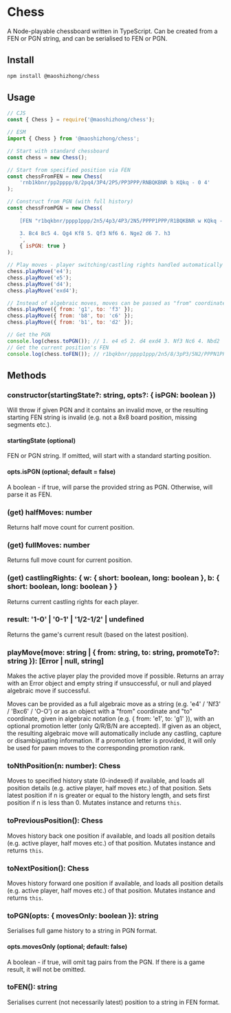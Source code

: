 # Chess

A Node-playable chessboard written in TypeScript. Can be created from a FEN or PGN string, and can be serialised to FEN or PGN.

## Install

```bash
npm install @maoshizhong/chess
```

## Usage

```javascript
// CJS
const { Chess } = require('@maoshizhong/chess');

// ESM
import { Chess } from '@maoshizhong/chess';

// Start with standard chessboard
const chess = new Chess();

// Start from specified position via FEN
const chessFromFEN = new Chess(
    'rnb1kbnr/pp2pppp/8/2pq4/3P4/2P5/PP3PPP/RNBQKBNR b KQkq - 0 4'
);

// Construct from PGN (with full history)
const chessFromPGN = new Chess(
    `
    [FEN "r1bqkbnr/pppp1ppp/2n5/4p3/4P3/2N5/PPPP1PPP/R1BQKBNR w KQkq - 2 3"]

    3. Bc4 Bc5 4. Qg4 Kf8 5. Qf3 Nf6 6. Nge2 d6 7. h3
    `,
    { isPGN: true }
);

// Play moves - player switching/castling rights handled automatically
chess.playMove('e4');
chess.playMove('e5');
chess.playMove('d4');
chess.playMove('exd4');

// Instead of algebraic moves, moves can be passed as "from" coordinate and "to" coordinate
chess.playMove({ from: 'g1', to: 'f3' });
chess.playMove({ from: 'b8', to: 'c6' });
chess.playMove({ from: 'b1', to: 'd2' });

// Get the PGN
console.log(chess.toPGN()); // 1. e4 e5 2. d4 exd4 3. Nf3 Nc6 4. Nbd2
// Get the current position's FEN
console.log(chess.toFEN()); // r1bqkbnr/pppp1ppp/2n5/8/3pP3/5N2/PPPN1PPP/R1BQKB1R b KQkq - 3 4
```

## Methods

### constructor(startingState?: string, opts?: { isPGN: boolean })

Will throw if given PGN and it contains an invalid move, or the resulting starting FEN string is invalid (e.g. not a 8x8 board position, missing segments etc.).

#### startingState (optional)

FEN or PGN string. If omitted, will start with a standard starting position.

#### opts.isPGN (optional; default = false)

A boolean - if true, will parse the provided string as PGN. Otherwise, will parse it as FEN.

### (get) halfMoves: number

Returns half move count for current position.

### (get) fullMoves: number

Returns full move count for current position.

### (get) castlingRights: { w: { short: boolean, long: boolean }, b: { short: boolean, long: boolean } }

Returns current castling rights for each player.

### result: '1-0' | '0-1' | '1/2-1/2' | undefined

Returns the game's current result (based on the latest position).

### playMove(move: string | { from: string, to: string, promoteTo?: string }): \[Error | null, string\]

Makes the active player play the provided move if possible. Returns an array with an Error object and empty string if unsuccessful, or null and played algebraic move if successful.

Moves can be provided as a full algebraic move as a string (e.g. 'e4' / 'Nf3' / 'Bxc6' / 'O-O') or as an object with a "from" coordinate and "to" coordinate, given in algebraic notation (e.g. { from: 'e1', to: 'g1' }), with an optional promotion letter (only Q/R/B/N are accepted). If given as an object, the resulting algebraic move will automatically include any castling, capture or disambiguating information. If a promotion letter is provided, it will only be used for pawn moves to the corresponding promotion rank.

### toNthPosition(n: number): Chess

Moves to specified history state (0-indexed) if available, and loads all position details (e.g. active player, half moves etc.) of that position. Sets latest position if n is greater or equal to the history length, and sets first position if n is less than 0. Mutates instance and returns `this`.

### toPreviousPosition(): Chess

Moves history back one position if available, and loads all position details (e.g. active player, half moves etc.) of that position. Mutates instance and returns `this`.

### toNextPosition(): Chess

Moves history forward one position if available, and loads all position details (e.g. active player, half moves etc.) of that position. Mutates instance and returns `this`.

### toPGN(opts: { movesOnly: boolean }): string

Serialises full game history to a string in PGN format.

#### opts.movesOnly (optional; default: false)

A boolean - if true, will omit tag pairs from the PGN. If there is a game result, it will not be omitted.

### toFEN(): string

Serialises current (not necessarily latest) position to a string in FEN format.

